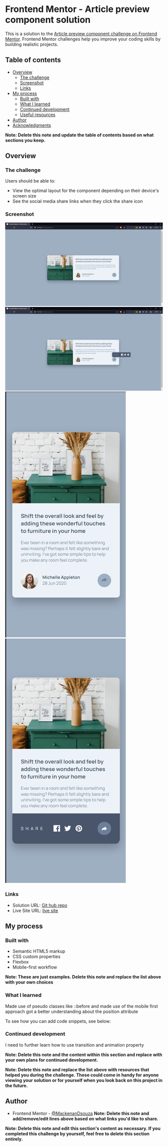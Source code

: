 # Frontend Mentor - Article preview component solution

This is a solution to the [Article preview component challenge on Frontend Mentor](https://www.frontendmentor.io/challenges/article-preview-component-dYBN_pYFT). Frontend Mentor challenges help you improve your coding skills by building realistic projects. 

## Table of contents

- [Overview](#overview)
  - [The challenge](#the-challenge)
  - [Screenshot](#screenshot)
  - [Links](#links)
- [My process](#my-process)
  - [Built with](#built-with)
  - [What I learned](#what-i-learned)
  - [Continued development](#continued-development)
  - [Useful resources](#useful-resources)
- [Author](#author)
- [Acknowledgments](#acknowledgments)

**Note: Delete this note and update the table of contents based on what sections you keep.**

## Overview

### The challenge

Users should be able to:

- View the optimal layout for the component depending on their device's screen size
- See the social media share links when they click the share icon

### Screenshot

![desktop-view](./images/screenshots/desktop-view.png)
![desktop-view-active-state](./images/screenshots/desktop-view-active-state.png)
![mobile-view](./images/screenshots/mobile-view.png)
![mobile-view-active-state](./images/screenshots/mobile-view-active-state.png)


### Links

- Solution URL: [Git hub repo](https://github.com/MackenanDsouza/article-preview-component-master.git)
- Live Site URL: [live site](https://your-live-site-url.com)

## My process

### Built with

- Semantic HTML5 markup
- CSS custom properties
- Flexbox
- Mobile-first workflow


**Note: These are just examples. Delete this note and replace the list above with your own choices**

### What I learned

Made use of pseudo classes like ::before and made use of the mobile first approach
got a better understanding about the position attribute 

To see how you can add code snippets, see below:




### Continued development

I need to further learn how to use transition and animation property

**Note: Delete this note and the content within this section and replace with your own plans for continued development.**



**Note: Delete this note and replace the list above with resources that helped you during the challenge. These could come in handy for anyone viewing your solution or for yourself when you look back on this project in the future.**

## Author


- Frontend Mentor - [@MackenanDsouza](https://www.frontendmentor.io/profile/MackenanDsouza)
**Note: Delete this note and add/remove/edit lines above based on what links you'd like to share.**



**Note: Delete this note and edit this section's content as necessary. If you completed this challenge by yourself, feel free to delete this section entirely.**
